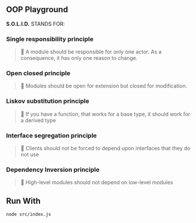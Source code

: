 ## OOP Playground

**S.O.L.I.D.** STANDS FOR:

### Single responsibility principle

> 📘 A module should be responsible for only one actor. As a consequence, it has only one reason to change.

### Open closed principle

> 📘 Modules should be open for extension but closed for modification.

### Liskov substitution principle

> 📘 If you have a function, that works for a base type, it should work for a derived type

### Interface segregation principle

> 📘 Clients should not be forced to depend upon interfaces that they do not use

### Dependency Inversion principle

> 📘 High-level modules should not depend on low-level modules

## Run With

```node src/index.js```